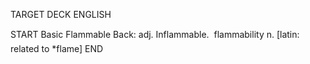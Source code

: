 TARGET DECK
ENGLISH

START
Basic
Flammable
Back: adj. Inflammable.  flammability n. [latin: related to *flame]
END
